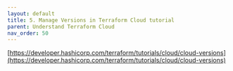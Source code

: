```yaml
---
layout: default
title: 5. Manage Versions in Terraform Cloud tutorial
parent: Understand Terraform Cloud
nav_order: 50
---
```


[https://developer.hashicorp.com/terraform/tutorials/cloud/cloud-versions](https://developer.hashicorp.com/terraform/tutorials/cloud/cloud-versions)